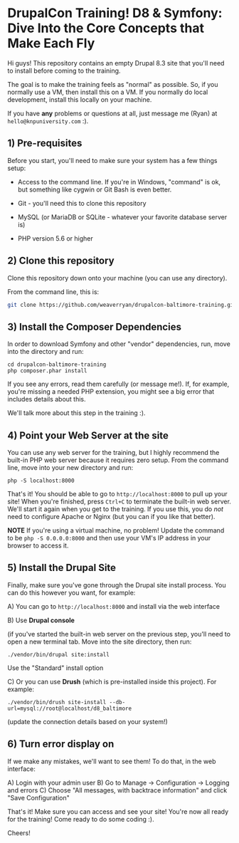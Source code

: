 # DrupalCon Training!  D8 & Symfony: Dive Into the Core Concepts that Make Each Fly 

Hi guys! This repository contains an empty Drupal 8.3 site that you'll
need to install before coming to the training.

The goal is to make the training feels as "normal" as possible. So,
if you normally use a VM, then install this on a VM. If you normally
do local development, install this locally on your machine.

If you have **any** problems or questions at all, just message
me (Ryan) at ``hello@knpuniversity.com`` :).

## 1) Pre-requisites

Before you start, you'll need to make sure your system has a few
things setup:

* Access to the command line. If you're in Windows, "command" is
    ok, but something like cygwin or Git Bash is even better.

* Git - you'll need this to clone this repository

* MySQL (or MariaDB or SQLite - whatever your favorite database server is)

* PHP version 5.6 or higher

## 2) Clone this repository

Clone this repository down onto your machine (you can use any directory).

From the command line, this is:

```bash
git clone https://github.com/weaverryan/drupalcon-baltimore-training.git
```

## 3) Install the Composer Dependencies

In order to download Symfony and other "vendor" dependencies, run,
move into the directory and run:

```
cd drupalcon-baltimore-training
php composer.phar install
```

If you see any errors, read them carefully (or message me!).
If, for example, you're missing a needed PHP extension, you
might see a big error that includes details about this.

We'll talk more about this step in the training :).

## 4) Point your Web Server at the site

You can use any web server for the training, but I highly recommend
the built-in PHP web server because it requires zero setup. From
the command line, move into your new directory and run:

```
php -S localhost:8000
```

That's it! You should be able to go to ``http://localhost:8000``
to pull up your site! When you're finished, press `Ctrl+C` to
terminate the built-in web server. We'll start it again when
you get to the training. If you use this, you do *not* need to
configure Apache or Nginx (but you can if you like that better).

**NOTE** If you're using a virtual machine, no problem! Update the
command to be `php -S 0.0.0.0:8000` and then use your VM's IP address
in your browser to access it.

## 5) Install the Drupal Site

Finally, make sure you've gone through the Drupal site install
process. You can do this however you want, for example:

A) You can go to `http://localhost:8000` and install via the web interface

B) Use **Drupal console**

(if you've started the built-in web server on the previous step, you'll need
to open a new terminal tab. Move into the site directory, then run:

```
./vendor/bin/drupal site:install
```

Use the "Standard" install option

C) Or you can use **Drush** (which is pre-installed inside this project). For example:

```
./vendor/bin/drush site-install --db-url=mysql://root@localhost/d8_baltimore
```

(update the connection details based on your system!)

## 6) Turn error display on

If we make any mistakes, we'll want to see them! To do that, in
the web interface:

A) Login with your admin user
B) Go to Manage -> Configuration -> Logging and errors
C) Choose "All messages, with backtrace information" and click "Save Configuration"

That's it! Make sure you can access and see your site! You're
now all ready for the training! Come ready to do some coding :).

Cheers!
